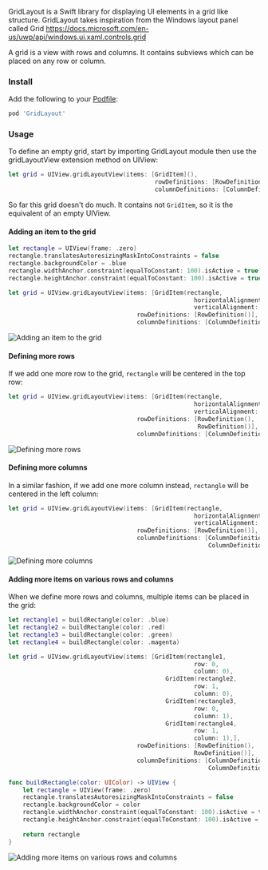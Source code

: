 GridLayout is a Swift library for displaying UI elements in a grid like structure.
GridLayout takes inspiration from the Windows layout panel called Grid https://docs.microsoft.com/en-us/uwp/api/windows.ui.xaml.controls.grid

A grid is a view with rows and columns. It contains subviews which can be placed on any row or column.

### Install
Add the following to your [Podfile](https://guides.cocoapods.org/using/the-podfile.html):

```ruby
pod 'GridLayout'
```

### Usage
To define an empty grid, start by importing GridLayout module then use the gridLayoutView extension method on UIView:

```swift
let grid = UIView.gridLayoutView(items: [GridItem](),
                                         rowDefinitions: [RowDefinition()],
                                         columnDefinitions: [ColumnDefinition()])
```

So far this grid doesn't do much. It contains not `GridItem`, so it is the equivalent of an empty UIView.

#### Adding an item to the grid

```swift
let rectangle = UIView(frame: .zero)
rectangle.translatesAutoresizingMaskIntoConstraints = false
rectangle.backgroundColor = .blue
rectangle.widthAnchor.constraint(equalToConstant: 100).isActive = true
rectangle.heightAnchor.constraint(equalToConstant: 100).isActive = true

let grid = UIView.gridLayoutView(items: [GridItem(rectangle,
                                                    horizontalAlignment: .center,
                                                    verticalAlignment: .center)],
                                    rowDefinitions: [RowDefinition()],
                                    columnDefinitions: [ColumnDefinition()])
```
![Adding an item to the grid](https://github.com/mihaimihaila/GridLayout/blob/master/GridLayout/Output/1.png "GridLayout sample: Adding an item to the grid")

#### Defining more rows
If we add one more row to the grid, `rectangle` will be centered in the top row:
```swift
let grid = UIView.gridLayoutView(items: [GridItem(rectangle,
                                                    horizontalAlignment: .center,
                                                    verticalAlignment: .center)],
                                    rowDefinitions: [RowDefinition(),
                                                     RowDefinition()],
                                    columnDefinitions: [ColumnDefinition()])
```
![Defining more rows](https://github.com/mihaimihaila/GridLayout/blob/master/GridLayout/Output/2.png "GridLayout sample: Defining more rows")

#### Defining more columns
In a similar fashion, if we add one more column instead, `rectangle` will be centered in the left column:
```swift
let grid = UIView.gridLayoutView(items: [GridItem(rectangle,
                                                    horizontalAlignment: .center,
                                                    verticalAlignment: .center)],
                                    rowDefinitions: [RowDefinition()],
                                    columnDefinitions: [ColumnDefinition(),
                                                        ColumnDefinition()])
```
![Defining more columns](https://github.com/mihaimihaila/GridLayout/blob/master/GridLayout/Output/3.png "GridLayout sample: Defining more columns")

#### Adding more items on various rows and columns
When we define more rows and columns, multiple items can be placed in the grid:
```swift
let rectangle1 = buildRectangle(color: .blue)
let rectangle2 = buildRectangle(color: .red)
let rectangle3 = buildRectangle(color: .green)
let rectangle4 = buildRectangle(color: .magenta) 

let grid = UIView.gridLayoutView(items: [GridItem(rectangle1,
                                                    row: 0,
                                                    column: 0),
                                            GridItem(rectangle2,
                                                    row: 1,
                                                    column: 0),
                                            GridItem(rectangle3,
                                                    row: 0,
                                                    column: 1),
                                            GridItem(rectangle4,
                                                    row: 1,
                                                    column: 1),],
                                    rowDefinitions: [RowDefinition(),
                                                    RowDefinition()],
                                    columnDefinitions: [ColumnDefinition(),
                                                        ColumnDefinition()])

func buildRectangle(color: UIColor) -> UIView {
    let rectangle = UIView(frame: .zero)
    rectangle.translatesAutoresizingMaskIntoConstraints = false
    rectangle.backgroundColor = color
    rectangle.widthAnchor.constraint(equalToConstant: 100).isActive = true
    rectangle.heightAnchor.constraint(equalToConstant: 100).isActive = true
    
    return rectangle
}
```
![Adding more items on various rows and columns](https://github.com/mihaimihaila/GridLayout/blob/master/GridLayout/Output/4.png "GridLayout sample: Adding more items on various rows and columns")